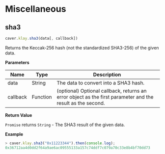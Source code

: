 # Miscellaneous

## sha3 <a id="sha3"></a>

```javascript
caver.klay.sha3(data[, callback])
```

Returns the Keccak-256 hash (not the standardized SHA3-256) of the given data.

**Parameters**

| Name     | Type     | Description                                                                                                                   |
| -------- | -------- | ----------------------------------------------------------------------------------------------------------------------------- |
| data     | String   | The data to convert into a SHA3 hash.                                                                                         |
| callback | Function | (optional) Optional callback, returns an error object as the first parameter and the result as the second. |

**Return Value**

`Promise` returns `String` - The SHA3 result of the given data.

**Example**

```javascript
> caver.klay.sha3("0x11223344").then(console.log);
0x36712aa4d0dd2f64a9ae6ac09555133a157c74ddf7c079a70c33e8b4bf70dd73
```
